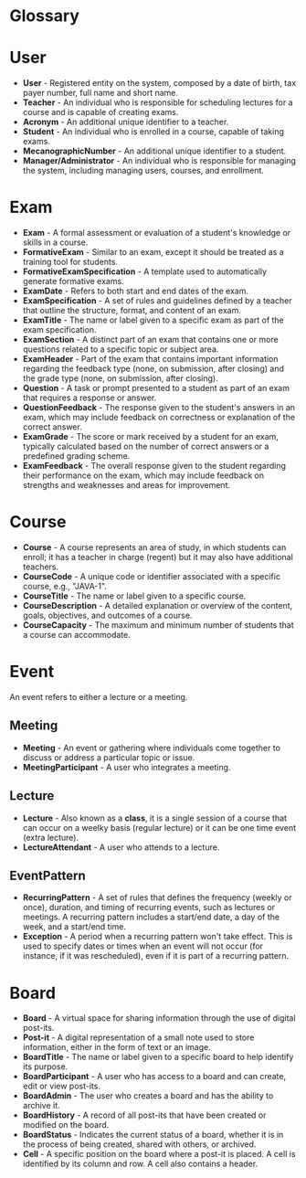 # Glossary

# User

- **User** - Registered entity on the system, composed by a date of birth, tax payer number, full
  name and short name.
- **Teacher** - An individual who is responsible for scheduling lectures for a course and is
  capable of creating exams.
- **Acronym** - An additional unique identifier to a teacher.
- **Student** - An individual who is enrolled in a course, capable of taking exams.
- **MecanographicNumber** - An additional unique identifier to a student.
- **Manager/Administrator** - An individual who is responsible for managing the system,
  including managing users, courses, and enrollment.

# Exam

- **Exam** - A formal assessment or evaluation of a student's knowledge or skills in a course.
- **FormativeExam** - Similar to an exam, except it should be treated as a training tool for
  students.
- **FormativeExamSpecification** - A template used to automatically generate formative exams.
- **ExamDate** - Refers to both start and end dates of the exam.
- **ExamSpecification** - A set of rules and guidelines defined by a teacher that outline the
  structure, format, and content of an exam.
- **ExamTitle** - The name or label given to a specific exam as part of the exam specification.
- **ExamSection** - A distinct part of an exam that contains one or more questions related to a
  specific topic or subject area.
- **ExamHeader** - Part of the exam that contains important information regarding the feedback type
  (none, on submission, after closing) and the grade type (none, on submission, after closing).
- **Question** - A task or prompt presented to a student as part of an exam that requires a
  response or answer.
- **QuestionFeedback** - The response given to the student's answers in an exam, which may include
  feedback on correctness or explanation of the correct answer.
- **ExamGrade** - The score or mark received by a student for an exam, typically calculated
  based on the number of correct answers or a predefined grading scheme.
- **ExamFeedback** - The overall response given to the student regarding their performance on the
  exam, which may include feedback on strengths and weaknesses and areas for improvement.

# Course

- **Course** - A course represents an area of study, in which students can enroll; it has a teacher
  in charge (regent) but it may also have additional teachers.
- **CourseCode** - A unique code or identifier associated with a specific course, e.g., "JAVA-1".
- **CourseTitle** - The name or label given to a specific course.
- **CourseDescription** - A detailed explanation or overview of the content, goals,
  objectives, and outcomes of a course.
- **CourseCapacity** - The maximum and minimum number of students that a course can accommodate.

# Event

An event refers to either a lecture or a meeting.

## Meeting

- **Meeting** - An event or gathering where individuals come together to discuss or address a
  particular topic or issue.
- **MeetingParticipant** - A user who integrates a meeting.

## Lecture

- **Lecture** - Also known as a **class**, it is a single session of a course that can occur
  on a weelky basis (regular lecture) or it can be one time event (extra lecture).
- **LectureAttendant** - A user who attends to a lecture.

## EventPattern

- **RecurringPattern** - A set of rules that defines the frequency (weekly or once), duration,
  and timing of recurring events, such as lectures or meetings. A recurring pattern includes
  a start/end date, a day of the week, and a start/end time.
- **Exception** - A period when a recurring pattern won't take effect. This is used to specify
  dates or times when an event will not occur (for instance, if it was rescheduled),
  even if it is part of a recurring pattern.

# Board

- **Board** - A virtual space for sharing information through the use of digital post-its.
- **Post-it** - A digital representation of a small note used to store information, either in
  the form of text or an image.
- **BoardTitle** - The name or label given to a specific board to help identify its purpose.
- **BoardParticipant** - A user who has access to a board and can create, edit or view post-its.
- **BoardAdmin** - The user who creates a board and has the ability to archive it.
- **BoardHistory** - A record of all post-its that have been created or modified on the board.
- **BoardStatus** - Indicates the current status of a board, whether it is in the process of
  being created, shared with others, or archived.
- **Cell** - A specific position on the board where a post-it is placed. A cell is identified by its
  column and row. A cell also contains a header.
